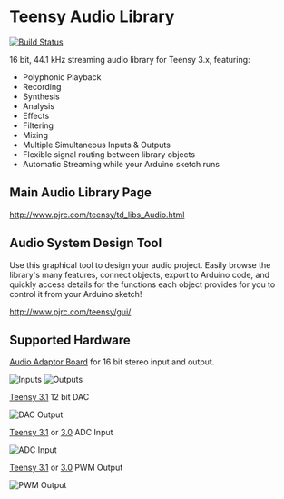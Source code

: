Teensy Audio Library
====================

[![Build Status](https://travis-ci.org/PaulStoffregen/Audio.svg?branch=master)](https://travis-ci.org/PaulStoffregen/Audio)

16 bit, 44.1 kHz streaming audio library for Teensy 3.x, featuring:

* Polyphonic Playback
* Recording
* Synthesis
* Analysis
* Effects
* Filtering
* Mixing
* Multiple Simultaneous Inputs & Outputs
* Flexible signal routing between library objects
* Automatic Streaming while your Arduino sketch runs

Main Audio Library Page
-----------------------

http://www.pjrc.com/teensy/td_libs_Audio.html


Audio System Design Tool
------------------------

Use this graphical tool to design your audio project.  Easily browse the library's many features, connect objects, export to Arduino code, and quickly access details for the functions each object provides for you to control it from your Arduino sketch!

http://www.pjrc.com/teensy/gui/


Supported Hardware
------------------

[Audio Adaptor Board](http://www.pjrc.com/store/teensy3_audio.html) for 16 bit stereo input and output.

![Inputs](/gui/img/audioshield_inputs.jpg)      ![Outputs](/gui/img/audioshield_outputs.jpg)

[Teensy 3.1](http://www.pjrc.com/store/teensy31.html) 12 bit DAC

![DAC Output](/gui/img/dacpin.jpg)

[Teensy 3.1](http://www.pjrc.com/store/teensy31.html) or [3.0](http://www.pjrc.com/store/teensy3.html) ADC Input

![ADC Input](/gui/img/adccircuit.png)

[Teensy 3.1](http://www.pjrc.com/store/teensy31.html) or [3.0](http://www.pjrc.com/store/teensy3.html) PWM Output

![PWM Output](/gui/img/pwmdualcircuit.jpg)





